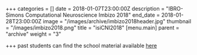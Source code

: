 +++
categories = []
date = 2018-01-07T23:00:00Z
description = "IBRO-Simons Computational Neuroscience Imbizo 2018"
end_date = 2018-01-28T23:00:00Z
image = "/images/archive/imbizo2018header.jpg"
thumbnail = "/images/imbizo2018.png"
title = "isiCNI2018"
[menu.main]
parent = "archive"
weight = "3"

+++
past students can find the school material available [here](http://isicni.gatsby.ucl.ac.uk/2018 "2018 material")